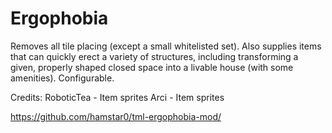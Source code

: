 # Ergophobia

Removes all tile placing (except a small whitelisted set). Also supplies items that can quickly erect a variety of structures, including transforming a given, properly shaped closed space into a livable house (with some amenities). Configurable.

Credits:
	RoboticTea - Item sprites
	Arci - Item sprites

https://github.com/hamstar0/tml-ergophobia-mod/